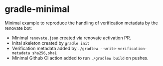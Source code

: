 # gradle-minimal

Minimal example to reproduce the handling of verification metadata by the renovate bot:
* Minimal `renovate.json` created via renovate activation PR.
* Inital skeleton created by `gradle init`
* Verification metadata added by `./gradlew --write-verification-metadata sha256,sha1`
* Minimal Github CI action added to run `./gradlew build` on pushes.
